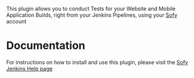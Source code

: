 
This plugin allows you to conduct Tests for your Website and Mobile
Application Builds, right from your Jenkins Pipelines, using your
[Sofy](https://www.sofy.ai/) account

# Documentation

For instructions on how to install and use this plugin, please visit the
[Sofy Jenkins Help
page](https://help.sofy.ai/integration/jenkins-integration)
